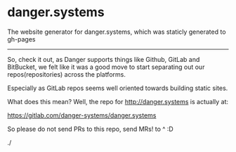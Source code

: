 # danger.systems
The website generator for danger.systems, which was staticly generated to gh-pages

---

So, check it out, as Danger supports things like Github, GitLab and BitBucket, we felt
like it was a good move to start separating out our repos(repositories) across the platforms.

Especially as GitLab repos seems well oriented towards building static sites. 

What does this mean? Well, the repo for http://danger.systems is actually at:

https://gitlab.com/danger-systems/danger.systems

So please do not send PRs to this repo, send MRs! to ^ :D

./

